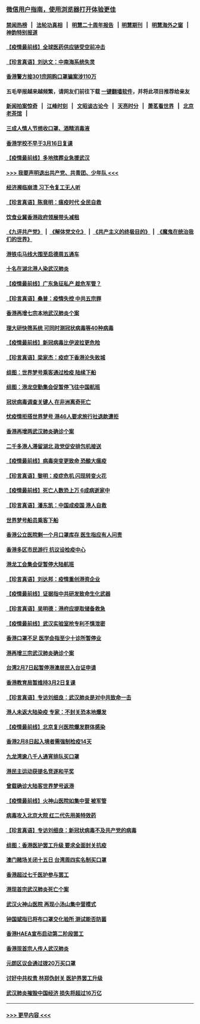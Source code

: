 ### [微信用户指南，使用浏览器打开体验更佳](https://github.com/gfw-breaker/banned-news1/blob/master/indexes/wechat-guide.md?t=0)
#### [禁闻热榜](热点新闻.md?t=0)  &nbsp;&nbsp;|&nbsp;&nbsp; [法轮功真相](https://github.com/gfw-breaker/truth/blob/master/README.md?t=0) &nbsp;&nbsp;|&nbsp;&nbsp; [明慧二十周年报告](https://github.com/gfw-breaker/mh-reports/blob/master/README.md?t=0) &nbsp;&nbsp;|&nbsp;&nbsp;[明慧期刊](https://github.com/gfw-breaker/mh-qikan) &nbsp;&nbsp;|&nbsp;&nbsp; [明慧海外之窗](https://github.com/gfw-breaker/mh-news/blob/master/README.md?t=0) &nbsp;&nbsp;|&nbsp;&nbsp; [神韵特别报道](https://github.com/gfw-breaker/mh-news/blob/master/shenyun.md?t=0)
#### [【疫情最前线】全球医药供应链受空前冲击](../pages/nsc415/n11869614.md?t=02161111) 
#### [【珍言真语】刘达文：中南海系统失灵](../pages/nsc415/n11869465.md?t=02161111) 
#### [香港警方接301宗网购口罩骗案涉110万](../pages/nsc415/n11867572.md?t=02161111) 
#### 五毛举报越来越频繁，请网友们前往下载 [一键翻墙软件](https://github.com/gfw-breaker/ssr-accounts)，并将此项目推荐给亲友
#### [新闻拍案惊奇](https://github.com/gfw-breaker/banned-news1/blob/master/pages/link4.md) &nbsp;&nbsp;|&nbsp;&nbsp; [江峰时刻](https://github.com/gfw-breaker/banned-news1/blob/master/pages/link4.md) &nbsp;&nbsp;|&nbsp;&nbsp; [文昭谈古论今](https://github.com/gfw-breaker/banned-news1/blob/master/pages/link4.md) &nbsp;&nbsp;|&nbsp;&nbsp; [天亮时分](https://github.com/gfw-breaker/banned-news1/blob/master/pages/link4.md) &nbsp;&nbsp;|&nbsp;&nbsp; [萧茗看世界](https://github.com/gfw-breaker/banned-news1/blob/master/pages/link4.md) &nbsp;&nbsp;|&nbsp;&nbsp; [北京老茶馆](https://github.com/gfw-breaker/banned-news1/blob/master/pages/link4.md) &nbsp;&nbsp;|&nbsp;&nbsp; 
#### [三成人情人节想收口罩、酒精消毒液](../pages/nsc415/n11867523.md?t=02161111) 
#### [香港学校不早于3月16日复课](../pages/nsc415/n11867498.md?t=02161111) 
#### [【疫情最前线】多地殡葬业急援武汉](../pages/nsc415/n11866914.md?t=02161111) 
#### [>>> 我要声明退出共产党、共青团、少年队 <<<](https://github.com/begood0513/goodnews/blob/master/quit/letter.md) 
#### [经济濒临崩溃 习下令复工无人听](../pages/nsc415/n11867269.md?t=02161111) 
#### [【珍言真语】陈竟明：瘟疫时代 全民自救](../pages/nsc415/n11866765.md?t=02161111) 
#### [饮食业冀香港政府领展带头减租](../pages/nsc415/n11864876.md?t=02161111) 
#### [《九评共产党》](https://github.com/begood0513/9ping.md/blob/master/README.md) &nbsp;|&nbsp; [《解体党文化》](../../../../jtdwh.md/blob/master/README.md)  &nbsp;|&nbsp; [《共产主义的终极目的》](../../../../gczydzjmd.md/blob/master/README.md) &nbsp;|&nbsp; [《魔鬼在统治我们的世界》](../../../../mgztzwmdsj.md/blob/master/README.md) 
#### [港铁屯马线大围至启德周五通车](../pages/nsc415/n11864842.md?t=02161111) 
#### [十名在湖北港人染武汉肺炎](../pages/nsc415/n11864807.md?t=02161111) 
#### [【疫情最前线】广东急征私产 趁危军管？](../pages/nsc415/n11864205.md?t=02161111) 
#### [【珍言真语】桑普：疫情失控 中共五宗罪](../pages/nsc415/n11864157.md?t=02161111) 
#### [香港再增七宗本地武汉肺炎个案](../pages/nsc415/n11862405.md?t=02161111) 
#### [理大研快筛系统 可同时测冠状病毒等40种病毒](../pages/nsc415/n11862376.md?t=02161111) 
#### [【疫情最前线】新冠病毒比伊波拉更危险](../pages/nsc415/n11862199.md?t=02161111) 
#### [【珍言真语】梁家杰：疫症下香港沦失败城](../pages/nsc415/n11861588.md?t=02161111) 
#### [组图：世界梦号乘客通过检疫 陆续下船](../pages/nsc415/n11858302.md?t=02161111) 
#### [组图：港龙空勤集会促暂停飞往中国航班](../pages/nsc415/n11858190.md?t=02161111) 
#### [冠状病毒调查关键人 在非洲离奇死亡](../pages/nsc415/n11859798.md?t=02161111) 
#### [忧疫情拒搭世界梦号 港46人要求旅行社退款遭拒](../pages/nsc415/n11859849.md?t=02161111) 
#### [香港再增两武汉肺炎确诊个案](../pages/nsc415/n11859833.md?t=02161111) 
#### [二千多港人滞留湖北 政党促安排包机接送](../pages/nsc415/n11859831.md?t=02161111) 
#### [【疫情最前线】病毒突变更致命 恐酿大瘟疫](../pages/nsc415/n11859604.md?t=02161111) 
#### [【珍言真语】黎明：疫症危机 闪现转变火花](../pages/nsc415/n11859199.md?t=02161111) 
#### [【疫情最前线】死亡人数恐上万 6成病逝家中](../pages/nsc415/n11856687.md?t=02161111) 
#### [【珍言真语】潘东凯：中国成疫国 港人自救](../pages/nsc415/n11856962.md?t=02161111) 
#### [世界梦号船员乘客下船](../pages/nsc415/n11856883.md?t=02161111) 
#### [香港公立医院剩一个月口罩库存 医生指应有人问责](../pages/nsc415/n11856875.md?t=02161111) 
#### [香港多区市民游行 抗议设检疫中心](../pages/nsc415/n11856866.md?t=02161111) 
#### [港龙工会集会促暂停大陆航班](../pages/nsc415/n11856840.md?t=02161111) 
#### [【珍言真语】刘达邦：疫情重创港资企业](../pages/nsc415/n11854274.md?t=02161111) 
#### [【疫情最前线】证据指中共研发致命生化武器](../pages/nsc415/n11853087.md?t=02161111) 
#### [【珍言真语】吴明德：港府应提取储备救急](../pages/nsc415/n11852734.md?t=02161111) 
#### [【疫情最前线】武汉实验室抢专利不慎泄密](../pages/nsc415/n11850310.md?t=02161111) 
#### [香港口罩不足 医学会指至少十诊所暂停业](../pages/nsc415/n11850301.md?t=02161111) 
#### [港再增三宗武汉肺炎确诊个案](../pages/nsc415/n11850328.md?t=02161111) 
#### [台湾2月7日起暂停港澳居民入台证申请](../pages/nsc415/n11850304.md?t=02161111) 
#### [香港教育局暂维持3月2日复课](../pages/nsc415/n11850260.md?t=02161111) 
#### [【珍言真语】专访刘细良：武汉肺炎是对中共致命一击](../pages/nsc415/n11849934.md?t=02161111) 
#### [港人未返大陆染疫 专家：不封关恐本地爆发](../pages/nsc415/n11848021.md?t=02161111) 
#### [【疫情最前线】北京复兴医院爆发群体感染](../pages/nsc415/n11847626.md?t=02161111) 
#### [香港2月8日起入境者需强制检疫14天](../pages/nsc415/n11847658.md?t=02161111) 
#### [九龙湾逾八千人通宵排队买口罩](../pages/nsc415/n11847647.md?t=02161111) 
#### [港民主运动获提名竞逐和平奖](../pages/nsc415/n11847633.md?t=02161111) 
#### [曾载确诊大陆客世界梦号返港](../pages/nsc415/n11847608.md?t=02161111) 
#### [【疫情最前线】火神山医院如集中营 被军管](../pages/nsc415/n11847524.md?t=02161111) 
#### [病毒攻入北京大院 红二代先用美特效药](../pages/nsc415/n11847427.md?t=02161111) 
#### [【珍言真语】专访刘细良：新冠状病毒不及共产党的病毒](../pages/nsc415/n11847164.md?t=02161111) 
#### [组图：香港医护罢工升级 要求全面封关抗疫](../pages/nsc415/n11844107.md?t=02161111) 
#### [澳门赌场关闭十五日 台湾周四实名制买口罩](../pages/nsc415/n11845083.md?t=02161111) 
#### [香港超过七千医护参与罢工](../pages/nsc415/n11845051.md?t=02161111) 
#### [港现首宗武汉肺炎死亡个案](../pages/nsc415/n11844998.md?t=02161111) 
#### [武汉火神山医院 再现小汤山集中营模式](../pages/nsc415/n11844763.md?t=02161111) 
#### [钟国斌指已将布口罩交化验所 测试能否防菌](../pages/nsc415/n11842783.md?t=02161111) 
#### [香港HAEA宣布启动第二阶段罢工](../pages/nsc415/n11842723.md?t=02161111) 
#### [香港现首宗人传人武汉肺炎](../pages/nsc415/n11842766.md?t=02161111) 
#### [元朗区议会通过拨20万买口罩](../pages/nsc415/n11842754.md?t=02161111) 
#### [讨好中共权贵 林郑伪封关 医护界罢工升级](../pages/nsc415/n11842359.md?t=02161111) 
#### [武汉肺炎摧毁中国经济 损失将超过16万亿](../pages/nsc415/n11839723.md?t=02161111) 

----
#### [ >>> 更早内容 <<< ](../indexes/nsc415-earlier.md)
